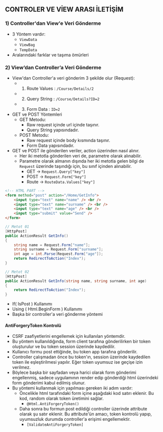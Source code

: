 ## CONTROLER VE VİEW ARASI İLETİŞİM

### 1) Controller'dan View'e Veri Gönderme
- 3 Yöntem vardır:
    - `ViewData`
    - `ViewBag`
    - `TempData`
- Aralarındaki farklar ve taşıma ömürleri

### 2) View’dan Controller’a Veri Gönderme
- View'dan Controller'a veri gönderim 3 şekilde olur (Request):
    - 1. Route Values : `/Course/Details/2`
    - 2. Query String : `/Course/Details?ID=2`
    - 3. Form Data : `ID=2`
- GET ve POST Yöntemleri
    - GET Metodu:
        - Raw request içinde url içinde taşınır.
        - Query String yapısındadır.
    - POST Metodu:
        - Raw request içinde body kısmında taşınır.
        - Form Data yapısındadır.
- GET ve POST ile gönderilen veriler, action üzerinden nasıl alınır.
    - Her iki metotla gönderilen veri de, parametre olarak alınabilir.
    - Parametre olarak almanın dışında her iki metotla gelen bilgi de `Request` üzerinde taşındığı için, bu sınıf içinden alınabilir.
        - GET -> `Request.Query["key"]`
        - POST -> `Request.Form["key"]`
        - Route -> `RouteData.Values["key"]`

```html
<!-- HTML PART -->
<form method="post" action="/Home/GetInfo">
    <input type="text" name="name" /> <br />
    <input type="text" name="surname" /> <br />
    <input type="text" name="age" /> <br />
    <input type="submit" value="Send" />
</form>
``` 

```cs
// Metot 01
[HttpPost]
public ActionResult GetInfo()
{
    string name = Request.Form["name"];
    string surname = Request.Form["surname"];
    int age = int.Parse(Request.Form["age"]);
    return RedirectToAction("Index");
}
```

```cs
// Metot 02
[HttpPost]
public ActionResult GetInfo(string name, string surname, int age)
{
    return RedirectToAction("Index");
}
```

- If( IsPost ) Kullanımı
- Using ( Html.BeginForm ) Kullanımı
- Başka bir controller'a veri gönderme yöntemi

#### AntiForgeryToken Kontrolü
- CSRF zaafiyetlerini engellemek için kullanılan yöntemdir.
- Bu yöntem kullanıldığında, form client tarafına gönderilirken bir token oluşturulur ve bu token session üzerinde kaydedilir.
- Kullanıcı formu post ettiğinde, bu token app tarafına gönderilir.
- Controller çalışmadan önce bu token'ın, session üzerinde kaydedilen token ile eşleştirilmesi yapılır. Eğer token uyumsuz ise geçişe izin verilmez.
- Böylece başka bir sayfadan veya harici olarak form gönderimi engellenmiş, sadece uygulamının render edip gönderdiği html üzerindeki form gönderimi kabul edilmiş olunur.
- Bu yöntemi kullanmak için yapılması gereken iki adım vardır:
    - Öncelikle html tarafındaki form içine aşağıdaki kod satırı eklenir. Bu kod, random olarak token üretimini sağlar.
        - `@Html.AntiForgeryToken()`
    - Daha sonra bu formun post edildiği controller üzerinde attribute olarak şu satır eklenir. Bu attribute'ün amacı, token kontrolü yapıp, uyumsuzluk durumda controller'a erişimi engellemektir.
        - `[ValidateAntiForgeryToken]`